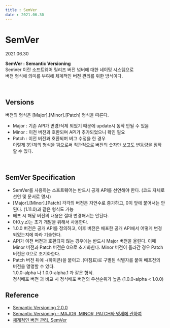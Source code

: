 ```yaml
---
title : SemVer 
date : 2021.06.30
---
```


# SemVer
2021.06.30

**SemVer : Semantic Versioning**  
SemVer 이란 소프트웨어 릴리즈 버전 넘버에 대한 네이밍 시스템으로  
버전 형식에 의미를 부여해 체계적인 버전 관리를 위한 방식이다.

<br>

## Versions
버전의 형식은 [Major].[Minor].[Patch] 형식을 따른다.  
* Major : 기존 API가 변경/삭제 되었기 때문에 update시 동작 안될 수 있음  
* Minor : 이전 버전과 호환되며 API가 추가되었으니 확인 필요  
* Patch : 이전 버전과 호환되며 버그 수정을 한 경우  
이렇게 3단계의 형식을 띔으로써 직관적으로 버전의 숫자만 보고도 변동량을 짐작할 수 있다.
  
<br>

## SemVer Specification
* SemVer를 사용하는 소프트웨어는 반드시 공개 API를 선언해야 한다. (코드 자체로 선언 및 문서로 명시)
* [Major].[Minor].[Patch] 각각의 버전은 자연수로 증가하고, 0이 앞에 붙어서는 안된다. (1.11.0)과 같은 형식도 가능
* 배포 시 해당 버전의 내용은 절대 변경해서는 안된다.
* 0(0.y.z)는 초기 개발을 위해서 사용한다.
* 1.0.0 버전은 공개 API를 정의하고, 이후 버전은 배포한 공개 API에서 어떻게 변경되었는지에 따라 기술한다.
* API가 이전 버전과 호환되지 않는 경우에는 반드시 Major 버전을 올린다. 이때 Minor 버전과 Patch 버전은 0으로 초기화한다.
  Minor 버전이 올라간 경우 Patch 버전은 0으로 초기화한다.
* Patch 버전 뒤에 -(하이픈)을 붙이고 .(마침표)로 구별된 식별자를 붙여 배포전의 버전을 명명할 수 있다.  
  1.0.0-alpha 나 1.0.0-alpha.1 과 같은 형식.  
  정식배포 버전 과 비교 시 정식배포 버전의 우선순위가 높음 (1.0.0-alpha < 1.0.0)


## Reference
* [Semantic Versioning 2.0.0](https://semver.org/spec/v2.0.0.html)
* [Semantic Versioning - MAJOR, MINOR, PATCH와 명세에 관하여](https://velog.io/@slaslaya/Semantic-Versioning-2.0.0-MAJOR-MINOR-PATCH%EC%99%80-%EB%AA%85%EC%84%B8%EC%97%90-%EA%B4%80%ED%95%98%EC%97%AC)
* [체계적인 버전 관리, SemVer](https://han41858.tistory.com/22)
